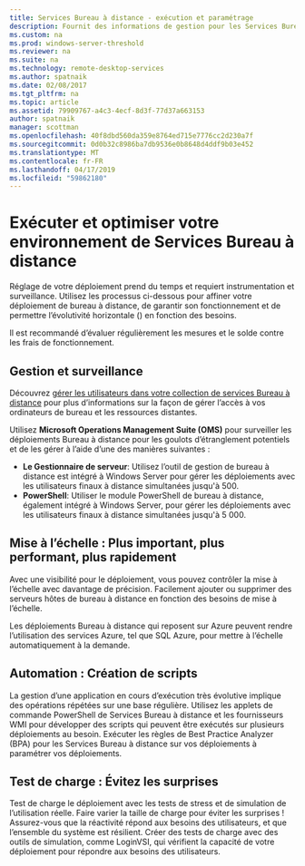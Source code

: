 ```yaml
---
title: Services Bureau à distance - exécution et paramétrage
description: Fournit des informations de gestion pour les Services Bureau à distance.
ms.custom: na
ms.prod: windows-server-threshold
ms.reviewer: na
ms.suite: na
ms.technology: remote-desktop-services
ms.author: spatnaik
ms.date: 02/08/2017
ms.tgt_pltfrm: na
ms.topic: article
ms.assetid: 79909767-a4c3-4ecf-8d3f-77d37a663153
author: spatnaik
manager: scottman
ms.openlocfilehash: 40f8dbd560da359e8764ed715e7776cc2d230a7f
ms.sourcegitcommit: 0d0b32c8986ba7db9536e0b8648d4ddf9b03e452
ms.translationtype: MT
ms.contentlocale: fr-FR
ms.lasthandoff: 04/17/2019
ms.locfileid: "59862180"
---
```

# <a name="run-and-tune-your-remote-desktop-services-environment"></a>Exécuter et optimiser votre environnement de Services Bureau à distance

Réglage de votre déploiement prend du temps et requiert instrumentation et surveillance. Utilisez les processus ci-dessous pour affiner votre déploiement de bureau à distance, de garantir son fonctionnement et de permettre l’évolutivité horizontale () en fonction des besoins. 

Il est recommandé d’évaluer régulièrement les mesures et le solde contre les frais de fonctionnement.

## <a name="management-and-monitoring"></a>Gestion et surveillance

Découvrez [gérer les utilisateurs dans votre collection de services Bureau à distance](rds-user-management.md) pour plus d’informations sur la façon de gérer l’accès à vos ordinateurs de bureau et les ressources distantes.

Utilisez **Microsoft Operations Management Suite (OMS)** pour surveiller les déploiements Bureau à distance pour les goulots d’étranglement potentiels et de les gérer à l’aide d’une des manières suivantes : 

- **Le Gestionnaire de serveur**: Utilisez l’outil de gestion de bureau à distance est intégré à Windows Server pour gérer les déploiements avec les utilisateurs finaux à distance simultanées jusqu'à 500. 
- **PowerShell**: Utiliser le module PowerShell de bureau à distance, également intégré à Windows Server, pour gérer les déploiements avec les utilisateurs finaux à distance simultanées jusqu'à 5 000.

## <a name="scale-bigger-better-faster"></a>Mise à l’échelle : Plus important, plus performant, plus rapidement

Avec une visibilité pour le déploiement, vous pouvez contrôler la mise à l’échelle avec davantage de précision. Facilement ajouter ou supprimer des serveurs hôtes de bureau à distance en fonction des besoins de mise à l’échelle. 

Les déploiements Bureau à distance qui reposent sur Azure peuvent rendre l’utilisation des services Azure, tel que SQL Azure, pour mettre à l’échelle automatiquement à la demande.

## <a name="automation-script-for-success"></a>Automation : Création de scripts

La gestion d’une application en cours d’exécution très évolutive implique des opérations répétées sur une base régulière. Utilisez les applets de commande PowerShell de Services Bureau à distance et les fournisseurs WMI pour développer des scripts qui peuvent être exécutés sur plusieurs déploiements au besoin. Exécuter les règles de Best Practice Analyzer (BPA) pour les Services Bureau à distance sur vos déploiements à paramétrer vos déploiements.

## <a name="load-testing-avoid-surprises"></a>Test de charge : Évitez les surprises

Test de charge le déploiement avec les tests de stress et de simulation de l’utilisation réelle. Faire varier la taille de charge pour éviter les surprises ! Assurez-vous que la réactivité répond aux besoins des utilisateurs, et que l’ensemble du système est résilient. Créer des tests de charge avec des outils de simulation, comme LoginVSI, qui vérifient la capacité de votre déploiement pour répondre aux besoins des utilisateurs. 